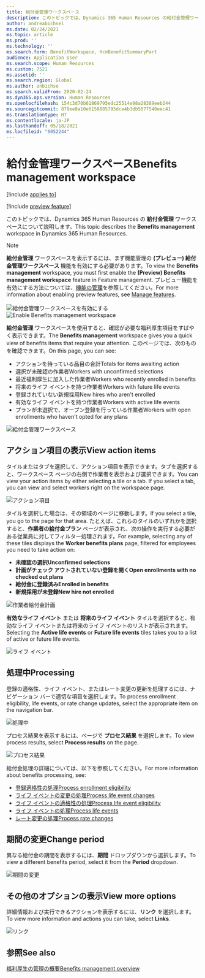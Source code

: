 ```yaml
---
title: 給付金管理ワークスペース
description: このトピックでは、Dynamics 365 Human Resources の給付金管理ワークスペースについて説明します。
author: andreabichsel
ms.date: 02/24/2021
ms.topic: article
ms.prod: ''
ms.technology: ''
ms.search.form: BenefitWorkspace, HcmBenefitSummaryPart
audience: Application User
ms.search.scope: Human Resources
ms.custom: 7521
ms.assetid: ''
ms.search.region: Global
ms.author: anbichse
ms.search.validFrom: 2020-02-24
ms.dyn365.ops.version: Human Resources
ms.openlocfilehash: 154c3d70b61869795edc25514e98a28389eeb244
ms.sourcegitcommit: 879ee8a10e6158885795dce4b3db5077540eec41
ms.translationtype: HT
ms.contentlocale: ja-JP
ms.lasthandoff: 05/18/2021
ms.locfileid: "6052244"
---
```

# <a name="benefits-management-workspace"></a><span data-ttu-id="1a6f7-103">給付金管理ワークスペース</span><span class="sxs-lookup"><span data-stu-id="1a6f7-103">Benefits management workspace</span></span>

[!include [applies to](../includes/applies-to-hr.md)]

[!include [preview feature](./includes/preview-feature.md)]

<span data-ttu-id="1a6f7-104">このトピックでは、Dynamics 365 Human Resources の **給付金管理** ワークスペースについて説明します。</span><span class="sxs-lookup"><span data-stu-id="1a6f7-104">This topic describes the **Benefits management** workspace in Dynamics 365 Human Resources.</span></span>

> [!NOTE]
> <span data-ttu-id="1a6f7-105">**給付金管理** ワークスペースを表示するには、まず機能管理の **(プレビュー) 給付金管理ワークスペース** 機能を有効にする必要があります。</span><span class="sxs-lookup"><span data-stu-id="1a6f7-105">To view the **Benefits management** workspace, you must first enable the **(Preview) Benefits management workspace** feature in Feature management.</span></span> <span data-ttu-id="1a6f7-106">プレビュー機能を有効にする方法については、[機能の管理](../hr-admin-manage-features.md)を参照してください。</span><span class="sxs-lookup"><span data-stu-id="1a6f7-106">For more information about enabling preview features, see [Manage features](../hr-admin-manage-features.md).</span></span><br><br><span data-ttu-id="1a6f7-107">![給付金管理ワークスペースを有効にする](./media/hr-benefits-management-workspace-enable.png)</span><span class="sxs-lookup"><span data-stu-id="1a6f7-107">![Enable Benefits management workspace](./media/hr-benefits-management-workspace-enable.png)</span></span>

<span data-ttu-id="1a6f7-108">**給付金管理** ワークスペースを使用すると、確認が必要な福利厚生項目をすばやく表示できます。</span><span class="sxs-lookup"><span data-stu-id="1a6f7-108">The **Benefits management** workspace gives you a quick view of benefits items that require your attention.</span></span> <span data-ttu-id="1a6f7-109">このページでは、次のものを確認できます。</span><span class="sxs-lookup"><span data-stu-id="1a6f7-109">On this page, you can see:</span></span>

- <span data-ttu-id="1a6f7-110">アクションを待っている品目の合計</span><span class="sxs-lookup"><span data-stu-id="1a6f7-110">Totals for items awaiting action</span></span>
- <span data-ttu-id="1a6f7-111">選択が未確認の作業者</span><span class="sxs-lookup"><span data-stu-id="1a6f7-111">Workers with unconfirmed selections</span></span>
- <span data-ttu-id="1a6f7-112">最近福利厚生に加入した作業者</span><span class="sxs-lookup"><span data-stu-id="1a6f7-112">Workers who recently enrolled in benefits</span></span>
- <span data-ttu-id="1a6f7-113">将来のライフ イベントを持つ作業者</span><span class="sxs-lookup"><span data-stu-id="1a6f7-113">Workers with future life events</span></span>
- <span data-ttu-id="1a6f7-114">登録されていない新規採用</span><span class="sxs-lookup"><span data-stu-id="1a6f7-114">New hires who aren't enrolled</span></span>
- <span data-ttu-id="1a6f7-115">有効なライフ イベントを持つ作業者</span><span class="sxs-lookup"><span data-stu-id="1a6f7-115">Workers with active life events</span></span>
- <span data-ttu-id="1a6f7-116">プランが未選択で、オープン登録を行っている作業者</span><span class="sxs-lookup"><span data-stu-id="1a6f7-116">Workers with open enrollments who haven't opted for any plans</span></span>

![給付金管理ワークスペース](./media/hr-benefits-management-workspace.png)

## <a name="view-action-items"></a><span data-ttu-id="1a6f7-118">アクション項目の表示</span><span class="sxs-lookup"><span data-stu-id="1a6f7-118">View action items</span></span>

<span data-ttu-id="1a6f7-119">タイルまたはタブを選択して、アクション項目を表示できます。タブを選択すると、ワークスペース ページの右側で作業者を表示および選択できます。</span><span class="sxs-lookup"><span data-stu-id="1a6f7-119">You can view your action items by either selecting a tile or a tab. If you select a tab, you can view and select workers right on the workspace page.</span></span>

![アクション項目](./media/hr-benefits-management-workspace-action-items.png)

<span data-ttu-id="1a6f7-121">タイルを選択した場合は、その領域のページに移動します。</span><span class="sxs-lookup"><span data-stu-id="1a6f7-121">If you select a tile, you go to the page for that area.</span></span> <span data-ttu-id="1a6f7-122">たとえば、これらのタイルのいずれかを選択すると、**作業者の給付金プラン** ページが表示され、次の操作を実行する必要がある従業員に対してフィルター処理されます。</span><span class="sxs-lookup"><span data-stu-id="1a6f7-122">For example, selecting any of these tiles displays the **Worker benefits plans** page, filtered for employees you need to take action on:</span></span>

- <span data-ttu-id="1a6f7-123">**未確認の選択**</span><span class="sxs-lookup"><span data-stu-id="1a6f7-123">**Unconfirmed selections**</span></span>
- <span data-ttu-id="1a6f7-124">**計画がチェック アウトされていない登録を開く**</span><span class="sxs-lookup"><span data-stu-id="1a6f7-124">**Open enrollments with no checked out plans**</span></span>
- <span data-ttu-id="1a6f7-125">**給付金に登録済み**</span><span class="sxs-lookup"><span data-stu-id="1a6f7-125">**Enrolled in benefits**</span></span>
- <span data-ttu-id="1a6f7-126">**新規採用が未登録**</span><span class="sxs-lookup"><span data-stu-id="1a6f7-126">**New hire not enrolled**</span></span>

![作業者給付金計画](./media/hr-benefits-management-workspace-plans.png)

<span data-ttu-id="1a6f7-128">**有効なライフ イベント** または **将来のライフ イベント** タイルを選択すると、有効なライフ イベントまたは将来のライフ イベントのリストが表示されます。</span><span class="sxs-lookup"><span data-stu-id="1a6f7-128">Selecting the **Active life events** or **Future life events** tiles takes you to a list of active or future life events.</span></span>

![ライフ イベント](./media/hr-benefits-management-workspace-life-events.png)

## <a name="processing"></a><span data-ttu-id="1a6f7-130">処理中</span><span class="sxs-lookup"><span data-stu-id="1a6f7-130">Processing</span></span>

<span data-ttu-id="1a6f7-131">登録の適格性、ライフ イベント、またはレート変更の更新を処理するには、ナビゲーション バーで適切な項目を選択します。</span><span class="sxs-lookup"><span data-stu-id="1a6f7-131">To process enrollment eligibility, life events, or rate change updates, select the appropriate item on the navigation bar.</span></span>

![処理中](./media/hr-benefits-management-workspace-processing.png)

<span data-ttu-id="1a6f7-133">プロセス結果を表示するには、ページで **プロセス結果** を選択します。</span><span class="sxs-lookup"><span data-stu-id="1a6f7-133">To view process results, select **Process results** on the page.</span></span>

![プロセス結果](./media/hr-benefits-management-workspace-process-results.png)

<span data-ttu-id="1a6f7-135">給付金処理の詳細については、以下を参照してください。</span><span class="sxs-lookup"><span data-stu-id="1a6f7-135">For more information about benefits processing, see:</span></span>

- [<span data-ttu-id="1a6f7-136">登録適格性の処理</span><span class="sxs-lookup"><span data-stu-id="1a6f7-136">Process enrollment eligibility</span></span>](hr-benefits-process-enrollment-eligibility.md)
- [<span data-ttu-id="1a6f7-137">ライフ イベントの変更の処理</span><span class="sxs-lookup"><span data-stu-id="1a6f7-137">Process life event changes</span></span>](hr-benefits-process-life-event-changes.md)
- [<span data-ttu-id="1a6f7-138">ライフ イベントの適格性の処理</span><span class="sxs-lookup"><span data-stu-id="1a6f7-138">Process life event eligibility</span></span>](hr-benefits-process-life-event-eligibility.md)
- [<span data-ttu-id="1a6f7-139">ライフ イベントの処理</span><span class="sxs-lookup"><span data-stu-id="1a6f7-139">Process life events</span></span>](hr-benefits-process-life-events.md)
- [<span data-ttu-id="1a6f7-140">レート変更の処理</span><span class="sxs-lookup"><span data-stu-id="1a6f7-140">Process rate changes</span></span>](hr-benefits-process-rate-changes.md)

## <a name="change-period"></a><span data-ttu-id="1a6f7-141">期間の変更</span><span class="sxs-lookup"><span data-stu-id="1a6f7-141">Change period</span></span>

<span data-ttu-id="1a6f7-142">異なる給付金の期間を表示するには、**期間** ドロップダウンから選択します。</span><span class="sxs-lookup"><span data-stu-id="1a6f7-142">To view a different benefits period, select it from the **Period** dropdown.</span></span>

![期間の変更](./media/hr-benefits-management-workspace-period.png)

## <a name="view-more-options"></a><span data-ttu-id="1a6f7-144">その他のオプションの表示</span><span class="sxs-lookup"><span data-stu-id="1a6f7-144">View more options</span></span>

<span data-ttu-id="1a6f7-145">詳細情報および実行できるアクションを表示するには、**リンク** を選択します。</span><span class="sxs-lookup"><span data-stu-id="1a6f7-145">To view more information and actions you can take, select **Links**.</span></span>

![リンク](./media/hr-benefits-management-workspace-links.png)

## <a name="see-also"></a><span data-ttu-id="1a6f7-147">参照</span><span class="sxs-lookup"><span data-stu-id="1a6f7-147">See also</span></span>

[<span data-ttu-id="1a6f7-148">福利厚生の管理の概要</span><span class="sxs-lookup"><span data-stu-id="1a6f7-148">Benefits management overview</span></span>](hr-benefits-management-overview.md)